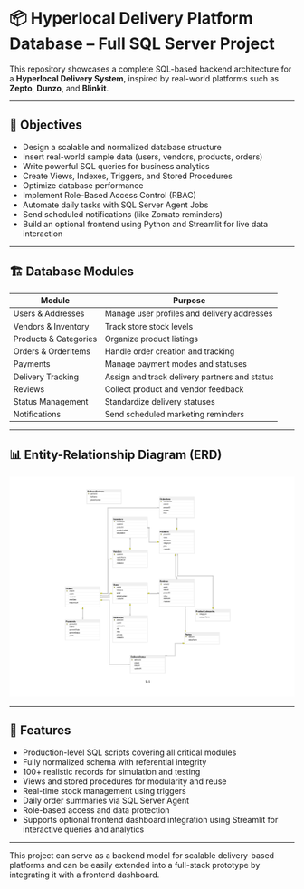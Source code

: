 # 📦 Hyperlocal Delivery Platform Database – Full SQL Server Project

This repository showcases a complete SQL-based backend architecture for a **Hyperlocal Delivery System**, inspired by real-world platforms such as **Zepto**, **Dunzo**, and **Blinkit**.

---

## 🎯 Objectives

- Design a scalable and normalized database structure  
- Insert real-world sample data (users, vendors, products, orders)  
- Write powerful SQL queries for business analytics  
- Create Views, Indexes, Triggers, and Stored Procedures  
- Optimize database performance  
- Implement Role-Based Access Control (RBAC)  
- Automate daily tasks with SQL Server Agent Jobs  
- Send scheduled notifications (like Zomato reminders)  
- Build an optional frontend using Python and Streamlit for live data interaction

---

## 🏗️ Database Modules

| Module               | Purpose                                             |
|----------------------|------------------------------------------------------|
| Users & Addresses    | Manage user profiles and delivery addresses          |
| Vendors & Inventory  | Track store stock levels                             |
| Products & Categories| Organize product listings                            |
| Orders & OrderItems  | Handle order creation and tracking                   |
| Payments             | Manage payment modes and statuses                    |
| Delivery Tracking    | Assign and track delivery partners and status        |
| Reviews              | Collect product and vendor feedback                  |
| Status Management    | Standardize delivery statuses                        |
| Notifications        | Send scheduled marketing reminders                   |

---

## 📊 Entity-Relationship Diagram (ERD)

![ER Diagram](./ERD.png)

---

## 🚀 Features

- Production-level SQL scripts covering all critical modules  
- Fully normalized schema with referential integrity  
- 100+ realistic records for simulation and testing  
- Views and stored procedures for modularity and reuse  
- Real-time stock management using triggers  
- Daily order summaries via SQL Server Agent  
- Role-based access and data protection  
- Supports optional frontend dashboard integration using Streamlit for interactive queries and analytics

---

This project can serve as a backend model for scalable delivery-based platforms and can be easily extended into a full-stack prototype by integrating it with a frontend dashboard.

